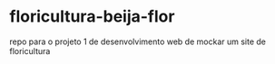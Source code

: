 # floricultura-beija-flor
repo para o projeto 1 de desenvolvimento web de mockar um site de floricultura
